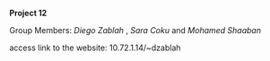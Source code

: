 **Project 12**

Group Members: *Diego Zablah* , *Sara Coku* and *Mohamed Shaaban*

 
access link to the website: 10.72.1.14/~dzablah
